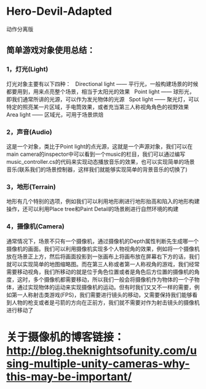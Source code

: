 
# Hero-Devil-Adapted
动作分离版

## 简单游戏对象使用总结：  
### 1，灯光(Light)  
灯光对象主要有以下四种：  
Directional light —— 平行光，一般构建场景的时候都要用到，用来点亮整个场景，相当于太阳光的效果  
Point light —— 球形光，即我们通常所讲的光源，可以作为发光物体的光源  
Spot light —— 聚光灯，可以特定的照亮某一片区域，手电筒效果，或者充当第三人称视角角色的视野效果  
Area light —— 区域光，可用于场景烘焙  
### 2，声音(Audio)  
这是一个对象，类比于Point light的点光源，这就是一个声源对象，我们可以在main camera的inspector中可以看到一个music的栏目，我们可以通过编写music_controller.cs的代码来实现动态播放音乐的效果，也可以实现简单的场景音乐(联系我们的场景控制器，这样我们就能够实现简单的背景音乐的切换了)  
### 3，地形(Terrain)  
地形有几个特别的选项，例如我们可以利用地形刷进行地形抬高和陷入的地形构建操作，还可以利用Place tree和Paint Detail的场景刷进行自然环境的构建  
### 4，摄像机(Camera)  
通常情况下，场景不只有一个摄像机，通过摄像机的Depth属性判断先生成哪一个摄像机的画面。我们可以利用摄像机实现多个人物视角的效果，例如将一个摄像机放在场景正上方，然后将画面投影到一张画布上将画布放在屏幕右下方的话，我们就可以实现简单的地图缩略图。而在第三人称或者第一人称视角的游戏，我们经常需要移动视角，我们所移动的就是位于角色位置或者是角色后方位置的摄像机的角度，这时，多个摄像机都需要移动，所以我们一般会将摄像机作为物体的一个子物体，通过实现物体的运动来实现摄像机的运动。但有时我们又又不一样的需要，例如第一人称射击类游戏(FPS)，我们需要进行镜头的移动，又需要保持我们能够看到人物的枪支或者是弓箭的方向在正前方，我们就不需要对作为射击镜头的摄像机进行移动了  
  
# 关于摄像机的博客链接：http://blog.theknightsofunity.com/using-multiple-unity-cameras-why-this-may-be-important/
